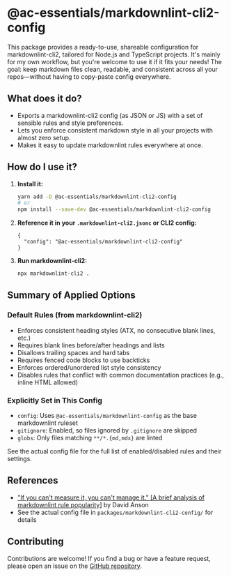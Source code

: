 # @ac-essentials/markdownlint-cli2-config

This package provides a ready-to-use, shareable configuration for markdownlint-cli2, tailored for Node.js and TypeScript projects. It's mainly for my own workflow, but you're welcome to use it if it fits your needs! The goal: keep markdown files clean, readable, and consistent across all your repos—without having to copy-paste config everywhere.

## What does it do?

- Exports a markdownlint-cli2 config (as JSON or JS) with a set of sensible rules and style preferences.
- Lets you enforce consistent markdown style in all your projects with almost zero setup.
- Makes it easy to update markdownlint rules everywhere at once.

## How do I use it?

1. **Install it:**

   ```sh
   yarn add -D @ac-essentials/markdownlint-cli2-config
   # or
   npm install --save-dev @ac-essentials/markdownlint-cli2-config
   ```

2. **Reference it in your `.markdownlint-cli2.jsonc` or CLI2 config:**

   ```jsonc
   {
     "config": "@ac-essentials/markdownlint-cli2-config"
   }
   ```

3. **Run markdownlint-cli2:**

   ```sh
   npx markdownlint-cli2 .
   ```

## Summary of Applied Options

### Default Rules (from markdownlint-cli2)

- Enforces consistent heading styles (ATX, no consecutive blank lines, etc.)
- Requires blank lines before/after headings and lists
- Disallows trailing spaces and hard tabs
- Requires fenced code blocks to use backticks
- Enforces ordered/unordered list style consistency
- Disables rules that conflict with common documentation practices (e.g., inline HTML allowed)

### Explicitly Set in This Config

- `config`: Uses `@ac-essentials/markdownlint-config` as the base markdownlint ruleset
- `gitignore`: Enabled, so files ignored by `.gitignore` are skipped
- `globs`: Only files matching `**/*.{md,mdx}` are linted

See the actual config file for the full list of enabled/disabled rules and their settings.

## References

- ["If you can't measure it, you can't manage it." [A brief analysis of markdownlint rule popularity]](https://dlaa.me/blog/post/markdownlintanalyzeconfig) by David Anson
- See the actual config file in `packages/markdownlint-cli2-config/` for details

## Contributing

Contributions are welcome! If you find a bug or have a feature request, please open an issue on the [GitHub repository](https://github.com/anthochamp/node-essentials).
